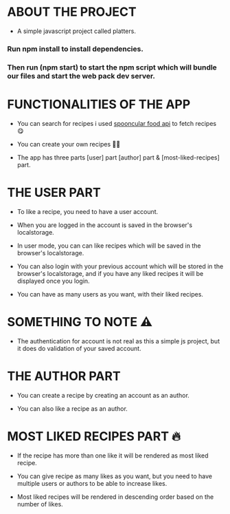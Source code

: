 # ABOUT THE PROJECT

- A simple javascript project called platters.

### Run npm install to install dependencies.

### Then run (npm start) to start the npm script which will bundle our files and start the web pack dev server.

# FUNCTIONALITIES OF THE APP

- You can search for recipes i used [spooncular food api](https://spoonacular.com/food-api) to fetch recipes 😋

- You can create your own recipes 👨‍🍳

- The app has three parts [user] part [author] part & [most-liked-recipes] part.

# THE USER PART

- To like a recipe, you need to have a user account.

- When you are logged in the account is saved in the browser's localstorage.

- In user mode, you can can like recipes which will be saved in the browser's localstorage.

- You can also login with your previous account which will be stored in the browser's localstorage, and if you have any liked recipes it will be displayed once you login.

- You can have as many users as you want, with their liked recipes.

# SOMETHING TO NOTE ⚠️

- The authentication for account is not real as this a simple js project, but it does do validation of your saved account.

# THE AUTHOR PART

- You can create a recipe by creating an account as an author.

- You can also like a recipe as an author.

# MOST LIKED RECIPES PART 🔥

- If the recipe has more than one like it will be rendered as most liked recipe.

- You can give recipe as many likes as you want, but you need to have multiple users or authors to be able to increase likes.

- Most liked recipes will be rendered in descending order based on the number of likes.
